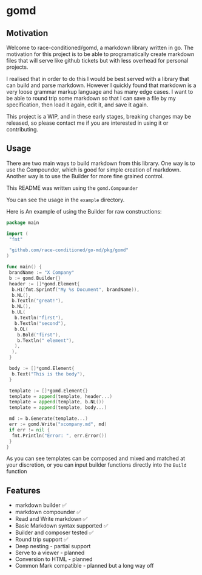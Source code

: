 # gomd

## Motivation

Welcome to race-conditioned/gomd, a markdown library written in go. The motivation for this project is to be able to programatically create markdown files that will serve like github tickets but with less overhead for personal projects.

I realised that in order to do this I would be best served with a library that can build and parse markdown. However I quickly found that markdown is a very loose grammar markup language and has many edge cases. I want to be able to round trip some markdown so that I can save a file by my specification, then load it again, edit it, and save it again.

This project is a WIP, and in these early stages, breaking changes may be released, so please contact me if you are interested in using it or contributing.

## Usage

There are two main ways to build markdown from this library. One way is to use the Compounder, which is good for simple creation of markdown. Another way is to use the Builder for more fine grained control.

This README was written using the `gomd.Compounder`

You can see the usage in the `example` directory.

Here is An example of using the Builder for raw constructions:

```go
package main

import (
 "fmt"

 "github.com/race-conditioned/go-md/pkg/gomd"
)

func main() {
 brandName := "X Company"
 b := gomd.Builder{}
 header := []*gomd.Element{
  b.H1(fmt.Sprintf("My %s Document", brandName)),
  b.NL(),
  b.Textln("great!"),
  b.NL(),
  b.UL(
   b.Textln("first"),
   b.Textln("second"),
   b.OL(
    b.Bold("first"),
    b.Textln(" element"),
   ),
  ),
 }

 body := []*gomd.Element{
  b.Text("This is the body"),
 }

 template := []*gomd.Element{}
 template = append(template, header...)
 template = append(template, b.NL())
 template = append(template, body...)

 md := b.Generate(template...)
 err := gomd.Write("xcompany.md", md)
 if err != nil {
  fmt.Println("Error: ", err.Error())
 }
}
```

As you can see templates can be composed and mixed and matched at your discretion, or you can input builder functions directly into the `Build` function

## Features

- markdown builder ✅
- markdown compounder ✅
- Read and Write markdown ✅
- Basic Markdown syntax supported ✅
- Builder and composer tested ✅
- Round trip support ✅
- Deep nesting - partial support
- Serve to a viewer - planned
- Conversion to HTML - planned
- Common Mark compatible - planned but a long way off
